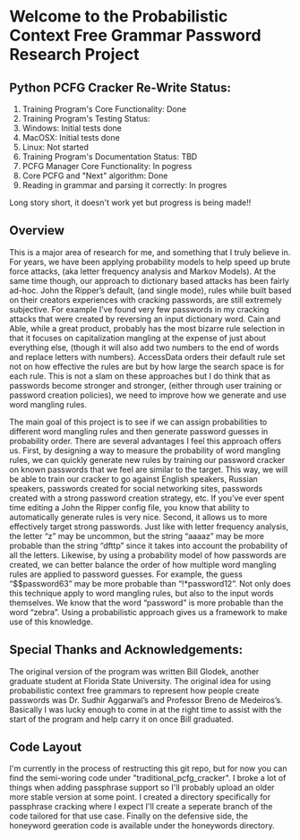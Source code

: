 # Welcome to the Probabilistic Context Free Grammar Password Research Project

## Python PCFG Cracker Re-Write Status:
1. Training Program's Core Functionality: Done
2. Training Program's Testing Status:
  1. Windows: Initial tests done
  2. MacOSX: Initial tests done
  3. Linux: Not started
3. Training Program's Documentation Status: TBD
4. PCFG Manager Core Functionality: In pogress
5. Core PCFG and "Next" algorithm: Done
6. Reading in grammar and parsing it correctly: In progres

Long story short, it doesn't work yet but progress is being made!!


## Overview

This is a major area of research for me, and something that I truly believe in. For years, we have been applying probability models to help speed up brute force attacks, (aka letter frequency analysis and Markov Models). At the same time though, our approach to dictionary based attacks has been fairly ad-hoc. John the Ripper’s default, (and single mode), rules while built based on their creators experiences with cracking passwords, are still extremely subjective. For example I’ve found very few passwords in my cracking attacks that were created by reversing an input dictionary word. Cain and Able, while a great product, probably has the most bizarre rule selection in that it focuses on capitalization mangling at the expense of just about everything else, (though it will also add two numbers to the end of words and replace letters with numbers). AccessData orders their default rule set not on how effective the rules are but by how large the search space is for each rule. This is not a slam on these approaches but I do think that as passwords become stronger and stronger, (either through user training or password creation policies), we need to improve how we generate and use word mangling rules.

The main goal of this project is to see if we can assign probabilities to different word mangling rules and then generate password guesses in probability order. There are several advantages I feel this approach offers us.  First, by designing a way to measure the probability of word mangling rules, we can quickly generate new rules by training our password cracker on known passwords that we feel are similar to the target. This way, we will be able to train our cracker to go against English speakers, Russian speakers, passwords created for social networking sites, passwords created with a strong password creation strategy, etc. If you’ve ever spent time editing a John the Ripper config file, you know that ability to automatically generate rules is very nice. Second, it allows us to more effectively target strong passwords. Just like with letter frequency analysis, the letter “z” may be uncommon, but the string “aaaaz” may be more probable than the string “dfttp” since it takes into account the probability of all the letters. Likewise, by using a probability model of how passwords are created, we can better balance the order of how multiple word mangling rules are applied to password guesses. For example, the guess “$$password63” may be more probable than “!*password12”. Not only does this technique apply to word mangling rules, but also to the input words themselves. We know that the word “password” is more probable than the word “zebra”. Using a probabilistic approach gives us a framework to make use of this knowledge.

## Special Thanks and Acknowledgements:

The original version of the program was written Bill Glodek, another graduate student at Florida State University. The original idea for using probabilistic context free grammars to represent how people create passwords was Dr. Sudhir Aggarwal’s and Professor Breno de Medeiros’s. Basically I was lucky enough to come in at the right time to assist with the start of the program and help carry it on once Bill graduated.


## Code Layout

I'm currently in the process of restructing this git repo, but for now you can find the semi-woring code under "traditional_pcfg_cracker". I broke a lot of things when adding passphrase support so I'll probably upload an older more stable version at some point. I created a directory specifically for passphrase cracking where I expect I'll create a seperate branch of the code tailored for that use case. Finally on the defensive side, the honeyword geeration code is available under the honeywords directory.